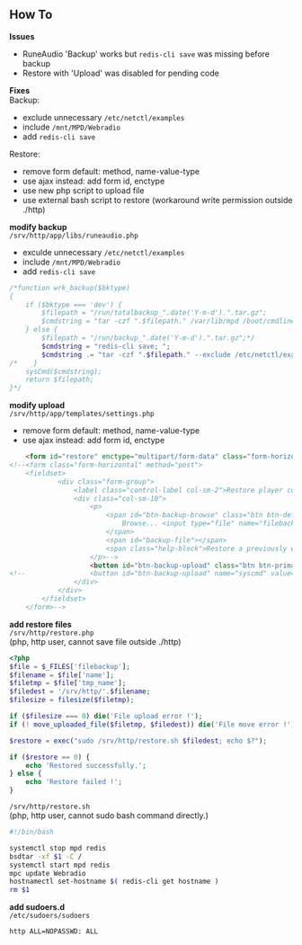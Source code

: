 How To
---
**Issues**  
- RuneAudio 'Backup' works but `redis-cli save` was missing before backup
- Restore with 'Upload' was disabled for pending code

**Fixes**  
Backup:
- exclude unnecessary `/etc/netctl/examples`
- include `/mnt/MPD/Webradio`
- add `redis-cli save`

Restore:
- remove form default: method, name-value-type
- use ajax instead: add form id, enctype
- use new php script to upload file
- use external bash script to restore (workaround write permission outside ./http)

**modify backup**  
`/srv/http/app/libs/runeaudio.php`  
- exculde unnecessary `/etc/netctl/examples`
- include `/mnt/MPD/Webradio`
- add `redis-cli save`
```php
/*function wrk_backup($bktype)
{
    if ($bktype === 'dev') {
        $filepath = "/run/totalbackup_".date('Y-m-d').".tar.gz";
        $cmdstring = "tar -czf ".$filepath." /var/lib/mpd /boot/cmdline.txt /var/www /etc /var/lib/redis/rune.rdb";
    } else {
        $filepath = "/run/backup_".date('Y-m-d').".tar.gz";*/
        $cmdstring = "redis-cli save; ";
        $cmdstring .= "tar -czf ".$filepath." --exclude /etc/netctl/examples /mnt/MPD/Webradio /var/lib/mpd /etc/mpd.conf /var/lib/redis/rune.rdb /etc/netctl /etc/mpdscribble.conf /etc/spop";
/*    }
    sysCmd($cmdstring);
    return $filepath;
}*/
```

**modify upload**  
`/srv/http/app/templates/settings.php`  
- remove form default: method, name-value-type
- use ajax instead: add form id, enctype
```html
    <form id="restore" enctype="multipart/form-data" class="form-horizontal">
<!--<form class="form-horizontal" method="post">
    <fieldset>
            <div class="form-group">
                <label class="control-label col-sm-2">Restore player config</label>
                <div class="col-sm-10">
                    <p>
                        <span id="btn-backup-browse" class="btn btn-default btn-lg btn-file">
                            Browse... <input type="file" name="filebackup">
                        </span> 
                        <span id="backup-file"></span>
                        <span class="help-block">Restore a previously exported backup</span>
                    </p>-->
                    <button id="btn-backup-upload" class="btn btn-primary btn-lg" disabled>Restore</button>
<!--                <button id="btn-backup-upload" name="syscmd" value="restore" class="btn btn-primary btn-lg" type="submit" disabled>Upload</button>
                </div>
            </div>
		</fieldset>
    </form>-->
```
 
**add restore files**  
`/srv/http/restore.php`  
(php, http user, cannot save file outside ./http)
```php
<?php
$file = $_FILES['filebackup'];
$filename = $file['name'];
$filetmp = $file['tmp_name'];
$filedest = '/srv/http/'.$filename;
$filesize = filesize($filetmp);

if ($filesize === 0) die('File upload error !');
if (! move_uploaded_file($filetmp, $filedest)) die('File move error !');

$restore = exec("sudo /srv/http/restore.sh $filedest; echo $?");

if ($restore == 0) {
	echo 'Restored successfully.';
} else {
	echo 'Restore failed !';
}
```
 
`/srv/http/restore.sh`  
(php, http user, cannot sudo bash command directly.)
```sh
#!/bin/bash

systemctl stop mpd redis
bsdtar -xf $1 -C /
systemctl start mpd redis
mpc update Webradio
hostnamectl set-hostname $( redis-cli get hostname )
rm $1
```

**add sudoers.d**  
`/etc/sudoers/sudoers`  
```sh
http ALL=NOPASSWD: ALL
```
